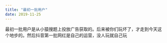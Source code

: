 ```yaml
---
title: "最初一批用户"
date: 2019-11-25
---
```


最初一批用户是从小猿搜题上投放广告获取的。后来被你们玩坏了，才走到今天这个地步的。然后抖音第一批网红是自己的运营，没人玩就自己玩